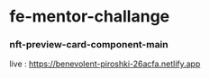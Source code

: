 # fe-mentor-challange

### nft-preview-card-component-main
live : https://benevolent-piroshki-26acfa.netlify.app

